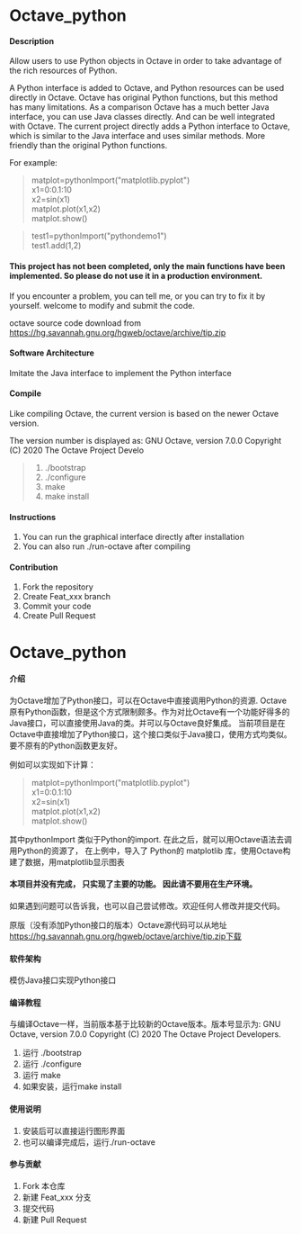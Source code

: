 # Octave_python

#### Description
Allow users to use Python objects in Octave in order to take advantage of the rich resources of Python.

A Python interface is added to Octave, and Python resources can be used directly in Octave. Octave has original Python functions, but this method has many limitations. As a comparison Octave has a much better Java interface, you can use Java classes directly. And can be well integrated with Octave. The current project directly adds a Python interface to Octave, which is similar to the Java interface and uses similar methods. More friendly than the original Python functions.

For example:  

> matplot=pythonImport("matplotlib.pyplot")  
> x1=0:0.1:10  
> x2=sin(x1)  
> matplot.plot(x1,x2)  
> matplot.show()  


> test1=pythonImport("pythondemo1")  
> test1.add(1,2)  


#### This project has not been completed, only the main functions have been implemented. So please do not use it in a production environment.

If you encounter a problem, you can tell me, or you can try to fix it by yourself. welcome to modify and submit the code.

octave source code download from https://hg.savannah.gnu.org/hgweb/octave/archive/tip.zip

#### Software Architecture
Imitate the Java interface to implement the Python interface

#### Compile

Like compiling Octave, the current version is based on the newer Octave version. 

The version number is displayed as:
GNU Octave, version 7.0.0
Copyright (C) 2020 The Octave Project Develo

> 1.  ./bootstrap 
> 2.  ./configure 
> 3.  make 
> 4.  make install 

#### Instructions

1. You can run the graphical interface directly after installation
2. You can also run ./run-octave after compiling

#### Contribution

1.  Fork the repository
2.  Create Feat_xxx branch
3.  Commit your code
4.  Create Pull Request



# Octave_python

#### 介绍
为Octave增加了Python接口，可以在Octave中直接调用Python的资源.
Octave原有Python函数，但是这个方式限制颇多。作为对比Octave有一个功能好得多的Java接口，可以直接使用Java的类。并可以与Octave良好集成。
当前项目是在Octave中直接增加了Python接口，这个接口类似于Java接口，使用方式均类似。要不原有的Python函数更友好。 

例如可以实现如下计算：

> matplot=pythonImport("matplotlib.pyplot")  
> x1=0:0.1:10  
> x2=sin(x1)  
> matplot.plot(x1,x2)  
> matplot.show()  
  
其中pythonImport 类似于Python的import.
在此之后，就可以用Octave语法去调用Python的资源了， 在上例中，导入了 Python的 matplotlib 库，使用Octave构建了数据，用matplotlib显示图表

#### 本项目并没有完成， 只实现了主要的功能。 因此请不要用在生产环境。

如果遇到问题可以告诉我，也可以自己尝试修改。欢迎任何人修改并提交代码。

原版（没有添加Python接口的版本）Octave源代码可以从地址 https://hg.savannah.gnu.org/hgweb/octave/archive/tip.zip下载

#### 软件架构
模仿Java接口实现Python接口


#### 编译教程

与编译Octave一样，当前版本基于比较新的Octave版本。版本号显示为:
GNU Octave, version 7.0.0
Copyright (C) 2020 The Octave Project Developers.


1.  运行 ./bootstrap
2.  运行 ./configure
3.  运行 make
4.  如果安装，运行make install

#### 使用说明

1.  安装后可以直接运行图形界面
2.  也可以编译完成后，运行./run-octave

#### 参与贡献

1.  Fork 本仓库
2.  新建 Feat_xxx 分支
3.  提交代码
4.  新建 Pull Request


